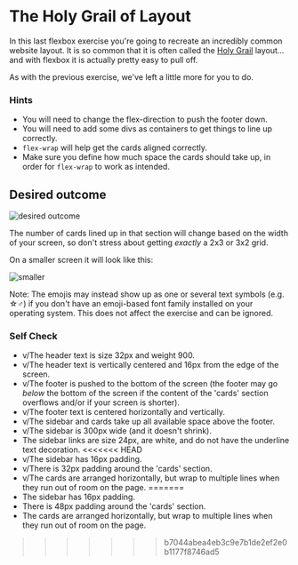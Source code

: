 # The Holy Grail of Layout

In this last flexbox exercise you're going to recreate an incredibly common website layout. It is so common that it is often called the [Holy Grail](https://www.google.com/search?q=holy+grail+layout&tbm=isch&sclient=img) layout... and with flexbox it is actually pretty easy to pull off.

As with the previous exercise, we've left a little more for you to do.

### Hints
- You will need to change the flex-direction to push the footer down.
- You will need to add some divs as containers to get things to line up correctly.
- `flex-wrap` will help get the cards aligned correctly.
-  Make sure you define how much space the cards should take up, in order for `flex-wrap` to work as intended.

## Desired outcome

![desired outcome](./desired-outcome.png)

The number of cards lined up in that section will change based on the width of your screen, so don't stress about getting _exactly_ a 2x3 or 3x2 grid.

On a smaller screen it will look like this:

![smaller](./desired-outcome-smaller.png)

Note: The emojis may instead show up as one or several text symbols (e.g. &#9734;&#9794;) if you don't have an emoji-based font family installed on your operating system. This does not affect the exercise and can be ignored.

### Self Check
- v/The header text is size 32px and weight 900.
- v/The header text is vertically centered and 16px from the edge of the screen.
- v/The footer is pushed to the bottom of the screen (the footer may go _below_ the bottom of the screen if the content of the 'cards' section overflows and/or if your screen is shorter).
- v/The footer text is centered horizontally and vertically.
- v/The sidebar and cards take up all available space above the footer.
- v/The sidebar is 300px wide (and it doesn't shrink).
- The sidebar links are size 24px, are white, and do not have the underline text decoration.
<<<<<<< HEAD
- v/The sidebar has 16px padding.
- v/There is 32px padding around the 'cards' section.
- v/The cards are arranged horizontally, but wrap to multiple lines when they run out of room on the page.
=======
- The sidebar has 16px padding.
- There is 48px padding around the 'cards' section.
- The cards are arranged horizontally, but wrap to multiple lines when they run out of room on the page.
>>>>>>> b7044abea4eb3c9e7b1de2ef2e0b1177f8746ad5
